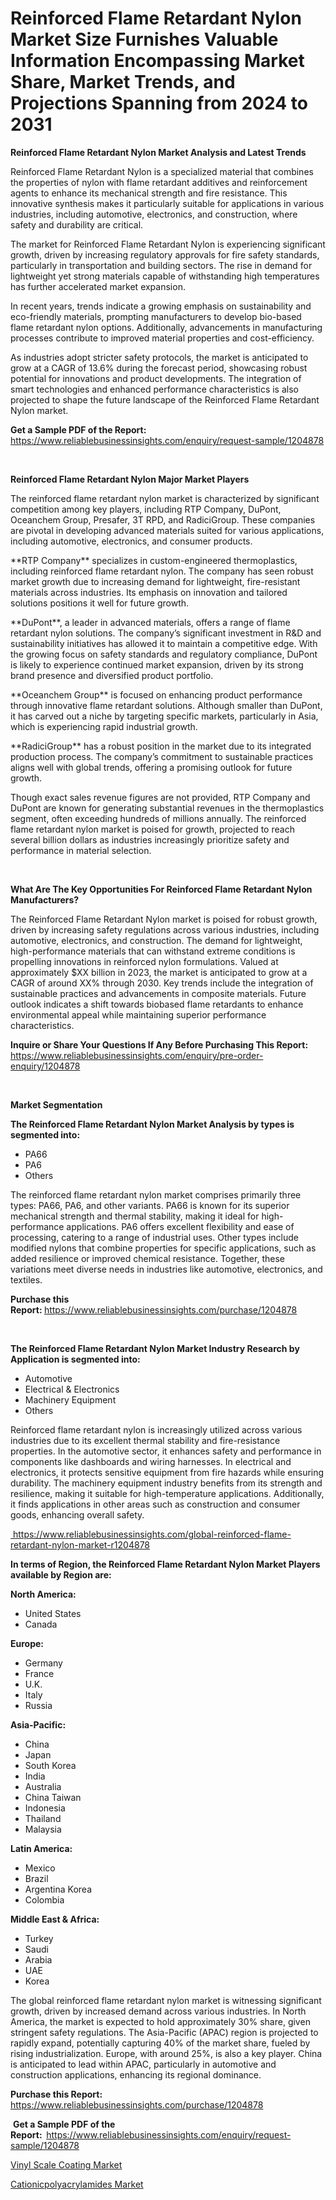 <p><h1>Reinforced Flame Retardant Nylon Market Size Furnishes Valuable Information Encompassing Market Share, Market Trends, and Projections Spanning from 2024 to 2031</h1></p><p><strong>Reinforced Flame Retardant Nylon Market Analysis and Latest Trends</strong></p>
<p><p>Reinforced Flame Retardant Nylon is a specialized material that combines the properties of nylon with flame retardant additives and reinforcement agents to enhance its mechanical strength and fire resistance. This innovative synthesis makes it particularly suitable for applications in various industries, including automotive, electronics, and construction, where safety and durability are critical. </p><p>The market for Reinforced Flame Retardant Nylon is experiencing significant growth, driven by increasing regulatory approvals for fire safety standards, particularly in transportation and building sectors. The rise in demand for lightweight yet strong materials capable of withstanding high temperatures has further accelerated market expansion. </p><p>In recent years, trends indicate a growing emphasis on sustainability and eco-friendly materials, prompting manufacturers to develop bio-based flame retardant nylon options. Additionally, advancements in manufacturing processes contribute to improved material properties and cost-efficiency. </p><p>As industries adopt stricter safety protocols, the market is anticipated to grow at a CAGR of 13.6% during the forecast period, showcasing robust potential for innovations and product developments. The integration of smart technologies and enhanced performance characteristics is also projected to shape the future landscape of the Reinforced Flame Retardant Nylon market.</p></p>
<p><strong>Get a Sample PDF of the Report:&nbsp;</strong> <a href="https://www.reliablebusinessinsights.com/enquiry/request-sample/1204878?utm_campaign=60&utm_medium=2&utm_source=Github&utm_content=ia&utm_term=31122024&utm_id=reinforced-flame-retardant-nylon">https://www.reliablebusinessinsights.com/enquiry/request-sample/1204878</a></p>
<p>&nbsp;</p>
<p><strong>Reinforced Flame Retardant Nylon Major Market Players</strong></p>
<p><p>The reinforced flame retardant nylon market is characterized by significant competition among key players, including RTP Company, DuPont, Oceanchem Group, Presafer, 3T RPD, and RadiciGroup. These companies are pivotal in developing advanced materials suited for various applications, including automotive, electronics, and consumer products.</p><p>**RTP Company** specializes in custom-engineered thermoplastics, including reinforced flame retardant nylon. The company has seen robust market growth due to increasing demand for lightweight, fire-resistant materials across industries. Its emphasis on innovation and tailored solutions positions it well for future growth.</p><p>**DuPont**, a leader in advanced materials, offers a range of flame retardant nylon solutions. The company’s significant investment in R&D and sustainability initiatives has allowed it to maintain a competitive edge. With the growing focus on safety standards and regulatory compliance, DuPont is likely to experience continued market expansion, driven by its strong brand presence and diversified product portfolio.</p><p>**Oceanchem Group** is focused on enhancing product performance through innovative flame retardant solutions. Although smaller than DuPont, it has carved out a niche by targeting specific markets, particularly in Asia, which is experiencing rapid industrial growth. </p><p>**RadiciGroup** has a robust position in the market due to its integrated production process. The company’s commitment to sustainable practices aligns well with global trends, offering a promising outlook for future growth.</p><p>Though exact sales revenue figures are not provided, RTP Company and DuPont are known for generating substantial revenues in the thermoplastics segment, often exceeding hundreds of millions annually. The reinforced flame retardant nylon market is poised for growth, projected to reach several billion dollars as industries increasingly prioritize safety and performance in material selection.</p></p>
<p>&nbsp;</p>
<p><strong>What Are The Key Opportunities For Reinforced Flame Retardant Nylon Manufacturers?</strong></p>
<p><p>The Reinforced Flame Retardant Nylon market is poised for robust growth, driven by increasing safety regulations across various industries, including automotive, electronics, and construction. The demand for lightweight, high-performance materials that can withstand extreme conditions is propelling innovations in reinforced nylon formulations. Valued at approximately $XX billion in 2023, the market is anticipated to grow at a CAGR of around XX% through 2030. Key trends include the integration of sustainable practices and advancements in composite materials. Future outlook indicates a shift towards biobased flame retardants to enhance environmental appeal while maintaining superior performance characteristics.</p></p>
<p><strong>Inquire or Share Your Questions If Any Before Purchasing This Report:</strong> <a href="https://www.reliablebusinessinsights.com/enquiry/pre-order-enquiry/1204878?utm_campaign=60&utm_medium=2&utm_source=Github&utm_content=ia&utm_term=31122024&utm_id=reinforced-flame-retardant-nylon">https://www.reliablebusinessinsights.com/enquiry/pre-order-enquiry/1204878</a></p>
<p>&nbsp;</p>
<p><strong>Market Segmentation</strong></p>
<p><strong>The Reinforced Flame Retardant Nylon Market Analysis by types is segmented into:</strong></p>
<p><ul><li>PA66</li><li>PA6</li><li>Others</li></ul></p>
<p><p>The reinforced flame retardant nylon market comprises primarily three types: PA66, PA6, and other variants. PA66 is known for its superior mechanical strength and thermal stability, making it ideal for high-performance applications. PA6 offers excellent flexibility and ease of processing, catering to a range of industrial uses. Other types include modified nylons that combine properties for specific applications, such as added resilience or improved chemical resistance. Together, these variations meet diverse needs in industries like automotive, electronics, and textiles.</p></p>
<p><strong>Purchase this Report:&nbsp;</strong><a href="https://www.reliablebusinessinsights.com/purchase/1204878?utm_campaign=60&utm_medium=2&utm_source=Github&utm_content=ia&utm_term=31122024&utm_id=reinforced-flame-retardant-nylon">https://www.reliablebusinessinsights.com/purchase/1204878</a></p>
<p>&nbsp;</p>
<p><strong>The Reinforced Flame Retardant Nylon Market Industry Research by Application is segmented into:</strong></p>
<p><ul><li>Automotive</li><li>Electrical & Electronics</li><li>Machinery Equipment</li><li>Others</li></ul></p>
<p><p>Reinforced flame retardant nylon is increasingly utilized across various industries due to its excellent thermal stability and fire-resistance properties. In the automotive sector, it enhances safety and performance in components like dashboards and wiring harnesses. In electrical and electronics, it protects sensitive equipment from fire hazards while ensuring durability. The machinery equipment industry benefits from its strength and resilience, making it suitable for high-temperature applications. Additionally, it finds applications in other areas such as construction and consumer goods, enhancing overall safety.</p></p>
<p><a href="https://www.reliablebusinessinsights.com/global-reinforced-flame-retardant-nylon-market-r1204878?utm_campaign=60&utm_medium=2&utm_source=Github&utm_content=ia&utm_term=31122024&utm_id=reinforced-flame-retardant-nylon">&nbsp;https://www.reliablebusinessinsights.com/global-reinforced-flame-retardant-nylon-market-r1204878</a></p>
<p><strong>In terms of Region, the Reinforced Flame Retardant Nylon Market Players available by Region are:</strong></p>
<p>
    <p> <strong> North America: </strong>
        <ul>
            <li>United States</li>
            <li>Canada</li>
        </ul>
        </p> 
    <p> <strong> Europe: </strong>
        <ul>
            <li>Germany</li>
            <li>France</li>
            <li>U.K.</li>
            <li>Italy</li>
            <li>Russia</li>
        </ul>
        </p> 
    <p> <strong> Asia-Pacific: </strong>
        <ul>
            <li>China</li>
            <li>Japan</li>
            <li>South Korea</li>
            <li>India</li>
            <li>Australia</li>
            <li>China Taiwan</li>
            <li>Indonesia</li>
            <li>Thailand</li>
            <li>Malaysia</li>
        </ul>
        </p> 
    <p> <strong> Latin America: </strong>
        <ul>
            <li>Mexico</li>
            <li>Brazil</li>
            <li>Argentina Korea</li>
            <li>Colombia</li>
        </ul>
        </p> 
    <p> <strong> Middle East & Africa: </strong>
        <ul>
            <li>Turkey</li>
            <li>Saudi</li>
            <li>Arabia</li>
            <li>UAE</li>
            <li>Korea</li>
        </ul>
    </p>
    </p>
<p><p>The global reinforced flame retardant nylon market is witnessing significant growth, driven by increased demand across various industries. In North America, the market is expected to hold approximately 30% share, given stringent safety regulations. The Asia-Pacific (APAC) region is projected to rapidly expand, potentially capturing 40% of the market share, fueled by rising industrialization. Europe, with around 25%, is also a key player. China is anticipated to lead within APAC, particularly in automotive and construction applications, enhancing its regional dominance.</p></p>
<p><strong>Purchase this Report: </strong><a href="https://www.reliablebusinessinsights.com/purchase/1204878?utm_campaign=60&utm_medium=2&utm_source=Github&utm_content=ia&utm_term=31122024&utm_id=reinforced-flame-retardant-nylon">https://www.reliablebusinessinsights.com/purchase/1204878</a></p>
<p>&nbsp;<strong>Get a Sample PDF of the Report:&nbsp;&nbsp;</strong><a href="https://www.reliablebusinessinsights.com/enquiry/request-sample/1204878?utm_campaign=60&utm_medium=2&utm_source=Github&utm_content=ia&utm_term=31122024&utm_id=reinforced-flame-retardant-nylon">https://www.reliablebusinessinsights.com/enquiry/request-sample/1204878</a></p>
<p><strong></strong></p>
<p><p><a href="https://github.com/ccreola81/Market-Research-Report-List-1/blob/main/vinyl-scale-coating-market.md?utm_campaign=60&utm_medium=2&utm_source=Github&utm_content=ia&utm_term=31122024&utm_id=reinforced-flame-retardant-nylon">Vinyl Scale Coating Market</a></p><p><a href="https://github.com/bolalfredia7777/Market-Research-Report-List-1/blob/main/cationicpolyacrylamides-market.md?utm_campaign=60&utm_medium=2&utm_source=Github&utm_content=ia&utm_term=31122024&utm_id=reinforced-flame-retardant-nylon">Cationicpolyacrylamides Market</a></p></p>